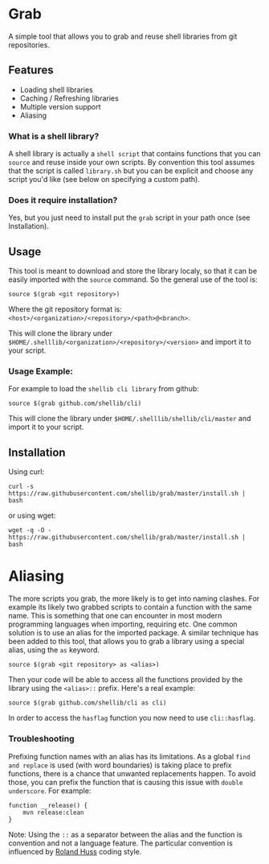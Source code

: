 # Grab

A simple tool that allows you to grab and reuse shell libraries from git repositories.

## Features

- Loading shell libraries
- Caching / Refreshing libraries
- Multiple version support
- Aliasing

### What is a shell library?

A shell library is actually a `shell script` that contains functions that you can `source` and reuse inside your own scripts.
By convention this tool assumes that the script is called `library.sh` but you can be explicit and choose any script you'd like (see below on specifying a custom path).

### Does it require installation?

Yes, but you just need to install put the `grab` script in your path once (see Installation).


## Usage

This tool is meant to download and store the library localy, so that it can be easily imported with the `source` command.
So the general use of the tool is:

    source $(grab <git repository>)
    
Where the git repository format is: `<host>/<organization>/<repository>/<path>@<branch>`.

This will clone the library under `$HOME/.shelllib/<organization>/<repository>/<version>` and import it to your script.
        
### Usage Example:

For example to load the `shellib cli library` from github:

    source $(grab github.com/shellib/cli)
    
This will clone the library under `$HOME/.shelllib/shellib/cli/master` and import it to your script.

## Installation

Using curl:

    curl -s https://raw.githubusercontent.com/shellib/grab/master/install.sh | bash

or using wget:

    wget -q -O - https://raw.githubusercontent.com/shellib/grab/master/install.sh | bash

# Aliasing

The more scripts you grab, the more likely is to get into naming clashes. For example its likely two grabbed scripts to contain a function with the same name.
This is something that one can encounter in most modern programming languages when importing, requiring etc. One common solution is to use an alias for the imported package.
A similar technique has been added to this tool, that allows you to grab a library using a special alias, using the `as` keyword.

    source $(grab <git repository> as <alias>)

Then your code will be able to access all the functions provided by the library using the `<alias>::` prefix. Here's a real example:

    source $(grab github.com/shellib/cli as cli)
    
In order to access the `hasflag` function you now need to use `cli::hasflag`.

### Troubleshooting

Prefixing function names with an alias has its limitations. As a global `find and replace` is used (with word boundaries) is taking place to prefix functions, there is a chance that unwanted replacements happen.
To avoid those, you can prefix the function that is causing this issue with `double underscore`. For example:

    function __release() {
        mvn release:clean
    }

Note: Using the `::` as a separator between the alias and the function is convention and not a language feature. The particular convention is influenced by [Roland Huss](https://github.com/rhuss) coding style.
